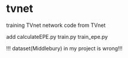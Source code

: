 # tvnet
training  TVnet
network code from TVnet


add calculateEPE.py
train.py
train_epe.py

!!! dataset(Middlebury) in my project is wrong!!!
